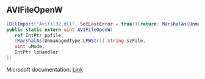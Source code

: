 ## AVIFileOpenW

```csharp
[DllImport("Avifil32.dll", SetLastError = true)][return: MarshalAs(UnmanagedType.U4)]
public static extern uint AVIFileOpenW(
   ref IntPtr ppfile,
   [MarshalAs(UnmanagedType.LPWStr)] string szFile,
   uint uMode,
   IntPtr lpHandler
);
```

Microsoft documentation: [Link](https://docs.microsoft.com/en-us/windows/win32/api/vfw/nf-vfw-avifileopenw)
